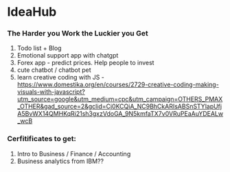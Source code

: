 # IdeaHub
### The Harder you Work the Luckier you Get

1. Todo list + Blog
2. Emotional support app with chatgpt
3. Forex app - predict prices. Help people to invest
4. cute chatbot / chatbot pet
5. learn creative coding with JS - https://www.domestika.org/en/courses/2729-creative-coding-making-visuals-with-javascript?utm_source=google&utm_medium=cpc&utm_campaign=OTHERS_PMAX_OTHER&gad_source=2&gclid=Cj0KCQiA_NC9BhCkARIsABSnSTYlapUfjA5BvWX14QMHKqRi21sh3gxzVdoGA_9N5kmfaTX7v0VRuPEaAuYDEALw_wcB

### Cerfitificates to get:
1. Intro to Business / Finance / Accounting
2. Business analytics from IBM??
